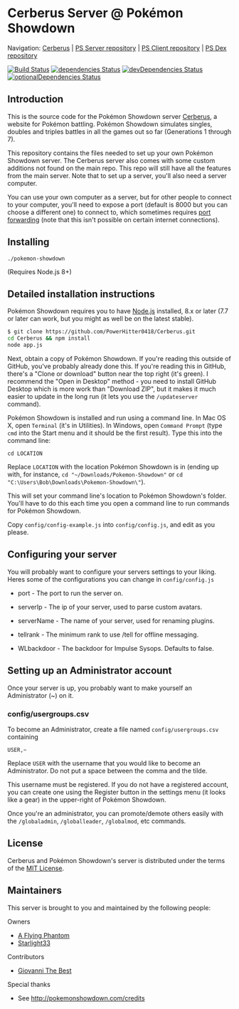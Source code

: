 Cerberus Server @ Pokémon Showdown
========================================================================

Navigation: [Cerberus][1] | [PS Server repository][10] | [PS Client repository][2] | [PS Dex repository][3]

  [1]: http://poketeens.glitch.me-80.psim.us/
  [2]: https://github.com/Zarel/Pokemon-Showdown-Client
  [3]: https://github.com/Zarel/Pokemon-Showdown-Dex
  [10]: https://github.com/Zarel/Pokemon-Showdown

[![Build Status](https://travis-ci.org/PowerHitter0418/Cerberus.svg?branch=master)](https://travis-ci.org/PowerHitter0418/Cerberus)
[![dependencies Status](https://david-dm.org/PowerHitter0418/Cerberus/status.svg)](https://david-dm.org/PowerHitter0418/Cerberus)
[![devDependencies Status](https://david-dm.org/PowerHitter0418/Cerberus/dev-status.svg)](https://david-dm.org/PowerHitter0418/Cerberus?type=dev)
[![optionalDependencies Status](https://david-dm.org/PowerHitter0418/Cerberus/optional-status.svg)](https://david-dm.org/PowerHitter0418/Cerberus?type=optional)



Introduction
------------------------------------------------------------------------

This is the source code for the Pokémon Showdown server [Cerberus][4], a website for Pokémon battling. Pokémon Showdown simulates singles, doubles and triples battles in all the games out so far (Generations 1 through 7).

This repository contains the files needed to set up your own Pokémon Showdown server. The Cerberus server also comes with some custom additions not found on the main repo. This repo will still have all the features from the main server. Note that to set up a server, you'll also need a server computer.

You can use your own computer as a server, but for other people to connect to your computer, you'll need to expose a port (default is 8000 but you can choose a different one) to connect to, which sometimes requires [port forwarding][5] (note that this isn't possible on certain internet connections).

  [4]: http://poketeens.glitch.me-80.psim.us/
  [5]: http://en.wikipedia.org/wiki/Port_forwarding


Installing
------------------------------------------------------------------------

    ./pokemon-showdown

(Requires Node.js 8+)


Detailed installation instructions
------------------------------------------------------------------------

Pokémon Showdown requires you to have [Node.js][6] installed, 8.x or later (7.7 or later can work, but you might as well be on the latest stable).

```bash
$ git clone https://github.com/PowerHitter0418/Cerberus.git
cd Cerberus && npm install
node app.js
```

Next, obtain a copy of Pokémon Showdown. If you're reading this outside of GitHub, you've probably already done this. If you're reading this in GitHub, there's a "Clone or download" button near the top right (it's green). I recommend the "Open in Desktop" method - you need to install GitHub Desktop which is more work than "Download ZIP", but it makes it much easier to update in the long run (it lets you use the `/updateserver` command).

Pokémon Showdown is installed and run using a command line. In Mac OS X, open `Terminal` (it's in Utilities). In Windows, open `Command Prompt` (type `cmd` into the Start menu and it should be the first result). Type this into the command line:

    cd LOCATION

Replace `LOCATION` with the location Pokémon Showdown is in (ending up with, for instance, `cd "~/Downloads/Pokemon-Showdown"` or `cd "C:\Users\Bob\Downloads\Pokemon-Showdown\"`).

This will set your command line's location to Pokémon Showdown's folder. You'll have to do this each time you open a command line to run commands for Pokémon Showdown.

Copy `config/config-example.js` into `config/config.js`, and edit as you please.

  [6]: https://nodejs.org/

Configuring your server
------------------------------------------------------------------------

You will probably want to configure your servers settings to your liking.
Heres some of the configurations you can change in `config/config.js`

- port - The port to run the server on.

- serverIp - The ip of your server, used to parse custom avatars.

- serverName - The name of your server, used for renaming plugins.

- tellrank - The minimum rank to use /tell for offline messaging.

- WLbackdoor - The backdoor for Impulse Sysops. Defaults to false.

Setting up an Administrator account
------------------------------------------------------------------------

Once your server is up, you probably want to make yourself an Administrator (~) on it.

### config/usergroups.csv

To become an Administrator, create a file named `config/usergroups.csv` containing

    USER,~

Replace `USER` with the username that you would like to become an Administrator. Do not put a space between the comma and the tilde.

This username must be registered. If you do not have a registered account, you can create one using the Register button in the settings menu (it looks like a gear) in the upper-right of Pokémon Showdown.

Once you're an administrator, you can promote/demote others easily with the `/globaladmin`, `/globalleader`, `/globalmod`, etc commands.

License
------------------------------------------------------------------------

Cerberus and Pokémon Showdown's server is distributed under the terms of the [MIT License][9].

  [9]: https://github.com/PowerHitter0418/Cerberus/blob/master/LICENSE


Maintainers
------------------------------------------------------------------------

This server is brought to you and maintained by the following people:

Owners

- [A Flying Phantom](https://github.com/PowerHitter0418)
- [Starlight33](https://github.com/Starbombee)

Contributors

- [Giovanni The Best](https://github.com/Apollon007)

Special thanks

- See http://pokemonshowdown.com/credits


